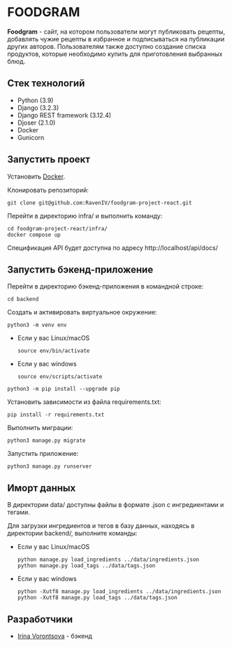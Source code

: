 # FOODGRAM

**Foodgram** - сайт, на котором пользователи могут публиковать рецепты, 
добавлять чужие рецепты в избранное и подписываться на публикации других авторов. 
Пользователям также доступно создание списка продуктов, которые необходимо купить 
для приготовления выбранных блюд.


## Стек технологий

* Python (3.9)
* Django (3.2.3)
* Django REST framework (3.12.4)
* Djoser (2.1.0)
* Docker
* Gunicorn


## Запустить проект 

Установить [Docker](https://www.docker.com/).

Клонировать репозиторий:

```
git clone git@github.com:RavenIV/foodgram-project-react.git
```

Перейти в директорию infra/ и выполнить команду:
```
cd foodgram-project-react/infra/
docker compose up
```

Спецификация API будет доступна по адресу http://localhost/api/docs/


## Запустить бэкенд-приложение

Перейти в директорию бэкенд-приложения в командной строке:

```
cd backend
```

Cоздать и активировать виртуальное окружение:

```
python3 -m venv env
```

* Если у вас Linux/macOS

    ```
    source env/bin/activate
    ```

* Если у вас windows

    ```
    source env/scripts/activate
    ```

```
python3 -m pip install --upgrade pip
```

Установить зависимости из файла requirements.txt:

```
pip install -r requirements.txt
```

Выполнить миграции:

```
python3 manage.py migrate
```

Запустить приложение:

```
python3 manage.py runserver
```

## Иморт данных

В директории data/ доступны файлы в формате .json с ингредиентами и тегами.

Для загрузки ингредиентов и тегов в базу данных, находясь в директории backend/, выполните команды:

* Если у вас Linux/macOS

    ```
    python manage.py load_ingredients ../data/ingredients.json
    python manage.py load_tags ../data/tags.json
    ```

* Если у вас windows

    ```
    python -Xutf8 manage.py load_ingredients ../data/ingredients.json
    python -Xutf8 manage.py load_tags ../data/tags.json
    ```

## Разработчики


* [Irina Vorontsova](https://github.com/RavenIV) - бэкенд